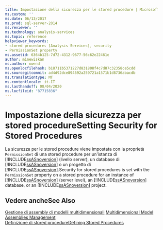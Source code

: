 ```yaml
---
title: Impostazione della sicurezza per le stored procedure | Microsoft Docs
ms.custom: ''
ms.date: 06/13/2017
ms.prod: sql-server-2014
ms.reviewer: ''
ms.technology: analysis-services
ms.topic: reference
helpviewer_keywords:
- stored procedures [Analysis Services], security
- PermissionSet property
ms.assetid: 6364b125-7d72-4312-9677-56c62e22461e
author: minewiskan
ms.author: owend
ms.openlocfilehash: b18711b5371227d831808f4c7d87c32358ce5cdd
ms.sourcegitcommit: ad4d92dce894592a259721a1571b1d8736abacdb
ms.translationtype: MT
ms.contentlocale: it-IT
ms.lasthandoff: 08/04/2020
ms.locfileid: "87715836"
---
```

# <a name="setting-security-for-stored-procedures"></a><span data-ttu-id="1ff6e-102">Impostazione della sicurezza per stored procedure</span><span class="sxs-lookup"><span data-stu-id="1ff6e-102">Setting Security for Stored Procedures</span></span>
  <span data-ttu-id="1ff6e-103">La sicurezza per le stored procedure viene impostata con la proprietà `PermissionSet` di una stored procedure per un'istanza di [!INCLUDE[ssASnoversion](../../includes/ssasnoversion-md.md)] (livello server), un database di [!INCLUDE[ssASnoversion](../../includes/ssasnoversion-md.md)] o un progetto di [!INCLUDE[ssASnoversion](../../includes/ssasnoversion-md.md)].</span><span class="sxs-lookup"><span data-stu-id="1ff6e-103">Security for stored procedures is set with the `PermissionSet` property on a stored procedure for an instance of [!INCLUDE[ssASnoversion](../../includes/ssasnoversion-md.md)] (server level), an [!INCLUDE[ssASnoversion](../../includes/ssasnoversion-md.md)] database, or an [!INCLUDE[ssASnoversion](../../includes/ssasnoversion-md.md)] project.</span></span>  
  
## <a name="see-also"></a><span data-ttu-id="1ff6e-104">Vedere anche</span><span class="sxs-lookup"><span data-stu-id="1ff6e-104">See Also</span></span>  
 <span data-ttu-id="1ff6e-105">[Gestione di assembly di modelli multidimensionali](../multidimensional-models/multidimensional-model-assemblies-management.md) </span><span class="sxs-lookup"><span data-stu-id="1ff6e-105">[Multidimensional Model Assemblies Management](../multidimensional-models/multidimensional-model-assemblies-management.md) </span></span>  
 [<span data-ttu-id="1ff6e-106">Definizione di stored procedure</span><span class="sxs-lookup"><span data-stu-id="1ff6e-106">Defining Stored Procedures</span></span>](../multidimensional-models-extending-olap-stored-procedures/defining-stored-procedures.md)  
  
  
